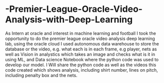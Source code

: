 # -Premier-League-Oracle-Video-Analysis-with-Deep-Learning
As Intern at oracle and interest in machine learning and football I took the opportunity to do the premier league oracle video analysis deep learning lab, using the oracle cloud
I used autonomous data warehouse to store the database or the video, e.g. what each is in each frame, e.g player, nets as well as Vision in analystics which takes an image and checks what is it in using ML, and Data science Notebook where the python code was used to develop our model. I Will share the python code as well as the videos this code created which shows analysis, including shirt number, lines on pitch, including penalty box and the nets.
